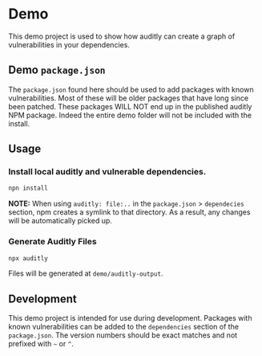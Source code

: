 # Demo

This demo project is used to show how auditly can create a graph of vulnerabilities in your dependencies.

## Demo `package.json`

The `package.json` found here should be used to add packages with known vulnerabilities.  Most of these will be older packages that have long since been patched.  These packages WILL NOT end up in the published auditly NPM package.  Indeed the entire demo folder will not be included with the install.

## Usage

### Install local auditly and vulnerable dependencies.
```sh
npn install
```
__NOTE:__ When using `auditly: file:..` in the `package.json` > `dependecies` section, npm creates a symlink to that directory.  As a result, any changes will be automatically picked up.

### Generate Auditly Files
```sh
npx auditly
```

Files will be generated at `demo/auditly-output`.

## Development

This demo project is intended for use during development.  Packages with known vulnerabilities can be added to the `dependencies` section of the `package.json`.  The version numbers should be exact matches and not prefixed with `~` or `^`.
